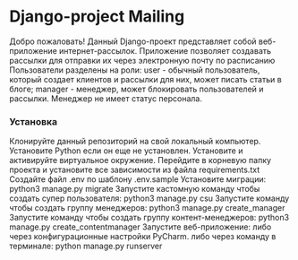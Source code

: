 # Django-project Mailing
Добро пожаловать! Данный Django-проект представляет собой веб-приложение интернет-рассылок.
Приложение позволяет создавать рассылки для отправки их через электронную почту по расписанию Пользователи разделены на роли: user - обычный пользователь, который создает клиентов и рассылки для них, может писать статьи в блоге; manager - менеджер, может блокировать пользователей и рассылки. Менеджер не имеет статус персонала. 

### Установка
Клонируйте данный репозиторий на свой локальный компьютер.
Установите Python если он еще не установлен.
Установите и активируйте виртуальное окружение.
Перейдите в корневую папку проекта и установите все зависимости из файла requirements.txt
Создайте файл .env по шаблону .env.sample
Установите миграции: python3 manage.py migrate
Запустите кастомную команду чтобы создать супер пользователя: python3 manage.py csu
Запустите команду чтобы создать группу менеджеров: python3 manage.py create_manager
Запустите команду чтобы создать группу контент-менеджеров: python3 manage.py create_contentmanager
Запустите веб-приложение:
либо через конфигурационные настройки PyCharm.
либо через команду в терминале: python manage.py runserver
